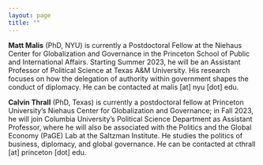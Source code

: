 ```yaml
---
layout: page
title: ""
---
```


**Matt Malis** (PhD, NYU) is currently a Postdoctoral Fellow at the Niehaus Center for Globalization and Governance in the Princeton School of Public and International Affairs. Starting Summer 2023, he will be an Assistant Professor of Political Science at Texas A&M University. His research focuses on how the delegation of authority within government shapes the conduct of diplomacy. He can be contacted at malis [at] nyu [dot] edu.

**Calvin Thrall** (PhD, Texas) is currently a postdoctoral fellow at Princeton University’s Niehaus Center for Globalization and Governance; in Fall 2023, he will join Columbia University’s Political Science Department as Assistant Professor, where he will also be associated with the Politics and the Global Economy (PaGE) Lab at the Saltzman Institute. He studies the politics of business, diplomacy, and global governance. He can be contacted at cthrall [at] princeton [dot] edu.
